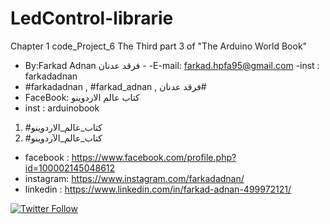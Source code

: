 # LedControl-librarie
Chapter 1 code_Project_6 The Third part 3 of "The Arduino World Book"  
-  By:Farkad Adnan فرقد عدنان - 
 -E-mail: farkad.hpfa95@gmail.com 
-inst : farkadadnan 
- #farkadadnan , #farkad_adnan , فرقد عدنان# 
- FaceBook: كتاب عالم الاردوينو 
- inst : arduinobook
1. #كتاب_عالم_الاردوينو
2. #كتاب_عالم_الآردوينو

* facebook : https://www.facebook.com/profile.php?id=100002145048612
* instagram:  https://www.instagram.com/farkadadnan/
* linkedin : https://www.linkedin.com/in/farkad-adnan-499972121/

 <p>
 <a href='https://mobile.twitter.com/farkadadnan'>
        <img alt="Twitter Follow" src="https://img.shields.io/twitter/follow/farkadadnan?label=%40farkadadnan&style=social" alt='Twitter' align="center"/>
    </a>
</p>


